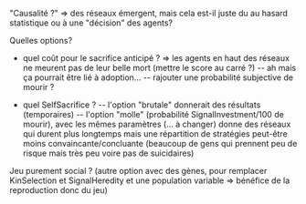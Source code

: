 "Causalité ?"
=> des réseaux émergent, mais cela est-il juste du au hasard statistique ou à une "décision" des agents?

Quelles options?
- quel coût pour le sacrifice anticipé ? => les agents en haut des réseaux ne meurent pas de leur belle mort (mettre le score au carré ?)
    -- ah mais ça pourrait être lié à adoption...
-- rajouter une probabilité subjective de mourir ?

- quel SelfSacrifice ?
    -- l'option "brutale" donnerait des résultats (temporaires)
    -- l'option "molle" (probabilité SignalInvestment/100 de mourir), avec les mêmes paramètres (... à changer) donne des réseaux qui durent plus longtemps mais une répartition de stratégies peut-être moins convaincante/concluante (beaucoup de gens qui prennent peu de risque mais très peu voire pas de suicidaires)


Jeu purement social ? (autre option avec des gènes, pour remplacer KinSelection et SignalHeredity et une population variable => bénéfice de la reproduction donc du jeu)
